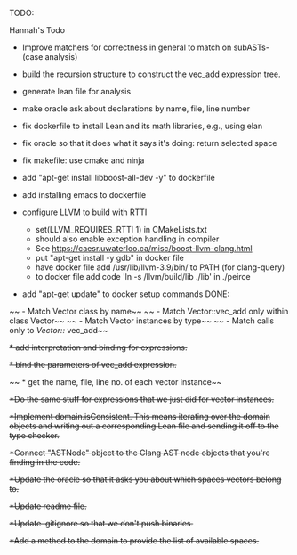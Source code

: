 TODO:


Hannah's Todo

* Improve matchers for correctness in general to match on subASTs-(case analysis)
* build the recursion structure to construct the vec_add expression tree.
  
* generate lean file for analysis
* make oracle ask about declarations by name, file, line number
* fix dockerfile to install Lean and its math libraries, e.g., using elan
* fix oracle so that it does what it says it's doing: return selected space
* fix makefile: use cmake and ninja
* add "apt-get install libboost-all-dev -y" to dockerfile
* add installing emacs to dockerfile
* configure LLVM to build with RTTI
  - set(LLVM_REQUIRES_RTTI 1) in CMakeLists.txt
  - should also enable exception handling in compiler
  - See https://caesr.uwaterloo.ca/misc/boost-llvm-clang.html
  - put "apt-get install -y gdb" in docker file
  - have docker file add /usr/lib/llvm-3.9/bin/ to PATH (for clang-query)
  - to docker file add code 'ln -s /llvm/build/lib ./lib' in ./peirce
* add "apt-get update" to docker setup commands
DONE:

~~    - Match Vector class by name~~
~~    - Match Vector::vec_add only within class Vector~~
~~    - Match Vector instances by type~~
~~    - Match calls only to *Vector::* vec_add~~

~~* add interpretation and binding for expressions.~~

~~* bind the parameters of vec_add expression.~~

~~ * get the name, file, line no. of each vector instance~~

~~*Do the same stuff for expressions that we just did for vector instances.~~

~~*Implement domain.isConsistent. This means iterating over the domain objects and writing out a corresponding Lean file and sending it off to the type checker.~~

~~*Connect "ASTNode" object to the Clang AST node objects that you're
finding in the code.~~

~~*Update the oracle so that it asks you about which spaces vectors belong to.~~

~~*Update readme file.~~

~~*Update .gitignore so that we don't push binaries.~~

~~*Add a method to the domain to provide the list of available spaces.~~

